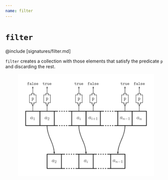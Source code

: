 ```yaml
---
name: filter
---
```


# `filter`

@include [signatures/filter.md]

`filter` creates a collection with those elements that satisfy the predicate `p` and discarding the rest.

<figure class="diagram">
  <img src="images/filter.svg" alt="filter function">
  <!-- <figcaption class="diagram-desc"></figcaption> -->
</figure>
